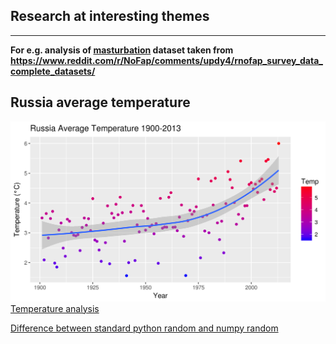 ## Research at interesting themes

-----------

**For e.g. analysis of [masturbation](https://github.com/bychok300/dataScience/tree/master/masturbation) dataset taken from https://www.reddit.com/r/NoFap/comments/updy4/rnofap_survey_data_complete_datasets/** 
## Russia average temperature  
[![](https://github.com/bychok300/dataScience/blob/master/temperature/res.png "AVG TEMPERATURE")]((https://github.com/bychok300/DataAnalysis/blob/master/temperature/avgTempRussia.ipynb)
)
[Temperature analysis](https://github.com/bychok300/dataScience/blob/master/temperature/avgTempRussia.ipynb)

[Difference between standard python random and numpy random](https://github.com/bychok300/dataScience/blob/master/randDiff/RandDiff.ipynb)
